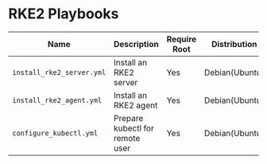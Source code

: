 # RKE2 Playbooks

| Name                      | Description                     | Require Root | Distribution   |
| ------------------------- | ------------------------------- | ------------ | -------------- |
| `install_rke2_server.yml` | Install an RKE2 server          | Yes          | Debian(Ubuntu) |
| `install_rke2_agent.yml`  | Install an RKE2 agent           | Yes          | Debian(Ubuntu) |
| `configure_kubectl.yml`   | Prepare kubectl for remote user | Yes          | Debian(Ubuntu) |
